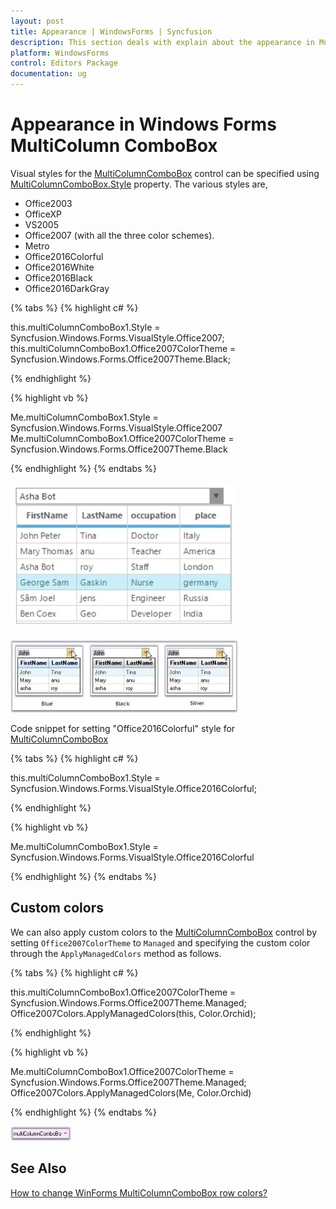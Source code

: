 ```yaml
---
layout: post
title: Appearance | WindowsForms | Syncfusion
description: This section deals with explain about the appearance in MultiColumn ComboBox control on Windows Forms platform
platform: WindowsForms
control: Editors Package
documentation: ug
---
```


# Appearance in Windows Forms MultiColumn ComboBox

Visual styles for the [MultiColumnComboBox](https://help.syncfusion.com/cr/windowsforms/Syncfusion.Tools.Windows~Syncfusion.Windows.Forms.Tools.MultiColumnComboBox.html) control can be specified using [MultiColumnComboBox.Style](https://help.syncfusion.com/cr/windowsforms/Syncfusion.Tools.Windows~Syncfusion.Windows.Forms.Tools.MultiColumnComboBox~Style.html) property. The various styles are,

* Office2003
* OfficeXP
* VS2005
* Office2007 (with all the three color schemes).
* Metro
* Office2016Colorful
* Office2016White
* Office2016Black
* Office2016DarkGray

{% tabs %}
{% highlight c# %}

this.multiColumnComboBox1.Style = Syncfusion.Windows.Forms.VisualStyle.Office2007;
this.multiColumnComboBox1.Office2007ColorTheme = Syncfusion.Windows.Forms.Office2007Theme.Black;

{% endhighlight %}

{% highlight vb %}

Me.multiColumnComboBox1.Style = Syncfusion.Windows.Forms.VisualStyle.Office2007
Me.multiColumnComboBox1.Office2007ColorTheme = Syncfusion.Windows.Forms.Office2007Theme.Black

{% endhighlight %}
{% endtabs %}

![Appearance](Overview_images/Overview_img328.jpeg) 


![Appearance](Overview_images/Overview_img329.jpeg) 

 Code snippet for setting "Office2016Colorful" style for [MultiColumnComboBox](https://help.syncfusion.com/cr/windowsforms/Syncfusion.Tools.Windows~Syncfusion.Windows.Forms.Tools.MultiColumnComboBox.html)

{% tabs %}
{% highlight c# %}

this.multiColumnComboBox1.Style = Syncfusion.Windows.Forms.VisualStyle.Office2016Colorful;

{% endhighlight %}

{% highlight vb %}

Me.multiColumnComboBox1.Style = Syncfusion.Windows.Forms.VisualStyle.Office2016Colorful

{% endhighlight %}
{% endtabs %}

## Custom colors

We can also apply custom colors to the [MultiColumnComboBox](https://help.syncfusion.com/cr/windowsforms/Syncfusion.Tools.Windows~Syncfusion.Windows.Forms.Tools.MultiColumnComboBox.html) control by setting `Office2007ColorTheme` to `Managed` and specifying the custom color through the `ApplyManagedColors` method as follows.

{% tabs %}
{% highlight c# %}

this.multiColumnComboBox1.Office2007ColorTheme = Syncfusion.Windows.Forms.Office2007Theme.Managed;
Office2007Colors.ApplyManagedColors(this, Color.Orchid);

{% endhighlight %}

{% highlight vb %}

Me.multiColumnComboBox1.Office2007ColorTheme = Syncfusion.Windows.Forms.Office2007Theme.Managed;
Office2007Colors.ApplyManagedColors(Me, Color.Orchid)

{% endhighlight %}
{% endtabs %}

![Custom colors](Overview_images/Overview_img330.jpeg)

## See Also

[How to change WinForms MultiColumnComboBox row colors?](https://www.syncfusion.com/forums/152520/how-to-change-winforms-multicolumncombobox-row-colors)